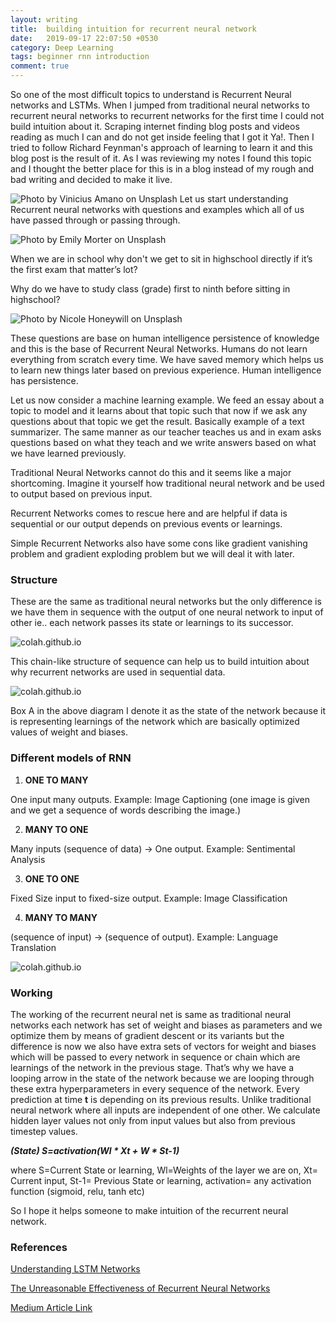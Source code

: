 ```yaml
---
layout: writing
title:  building intuition for recurrent neural network
date:   2019-09-17 22:07:50 +0530
category: Deep Learning
tags: beginner rnn introduction
comment: true
---
```

So one of the most difficult topics to understand is Recurrent Neural networks and LSTMs. When I jumped from traditional neural networks to recurrent neural networks to recurrent networks for the first time I could not build intuition about it. Scraping internet finding blog posts and videos reading as much I can and do not get inside feeling that I got it Ya!. Then I tried to follow Richard Feynman's approach of learning to learn it and this blog post is the result of it. As I was reviewing my notes I found this topic and I thought the better place for this is in a blog instead of my rough and bad writing and decided to make it live.
<!-- more -->

![Photo by Vinicius Amano on Unsplash](https://cdn-images-1.medium.com/max/1200/0*2KJpQcsUkQfYBjbm)
Let us start understanding Recurrent neural networks with questions and examples which all of us have passed through or passing through.

![Photo by Emily Morter on Unsplash](https://cdn-images-1.medium.com/max/1200/0*8vkk5MeN-e2DnACV)

When we are in school why don't we get to sit in highschool directly if it’s the first exam that matter’s lot?

Why do we have to study class (grade) first to ninth before sitting in highschool?

![Photo by Nicole Honeywill on Unsplash](https://cdn-images-1.medium.com/max/1200/0*YUyXzVoT5LQtP4gM)

These questions are base on human intelligence persistence of knowledge and this is the base of Recurrent Neural Networks. Humans do not learn everything from scratch every time. We have saved memory which helps us to learn new things later based on previous experience. Human intelligence has persistence.

Let us now consider a machine learning example. We feed an essay about a topic to model and it learns about that topic such that now if we ask any questions about that topic we get the result. Basically example of a text summarizer. The same manner as our teacher teaches us and in exam asks questions based on what they teach and we write answers based on what we have learned previously.

Traditional Neural Networks cannot do this and it seems like a major shortcoming. Imagine it yourself how traditional neural network and be used to output based on previous input.

Recurrent Networks comes to rescue here and are helpful if data is sequential or our output depends on previous events or learnings.

Simple Recurrent Networks also have some cons like gradient vanishing problem and gradient exploding problem but we will deal it with later.

<script>(adsbygoogle = window.adsbygoogle || []).push({});</script>

### Structure

These are the same as traditional neural networks but the only difference is we have them in sequence with the output of one neural network to input of other ie.. each network passes its state or learnings to its successor.

![colah.github.io](https://cdn-images-1.medium.com/max/1200/0*Y8vGqKq62_mqLOjI.png)

This chain-like structure of sequence can help us to build intuition about why recurrent networks are used in sequential data.

![colah.github.io](https://cdn-images-1.medium.com/max/800/0*E0rJbe3mRKucrYV4.png)

Box A in the above diagram I denote it as the state of the network because it is representing learnings of the network which are basically optimized values of weight and biases.

### Different models of RNN

1. **ONE TO MANY**

One input many outputs. Example: Image Captioning (one image is given and we get a sequence of words describing the image.)

2. **MANY TO ONE**

Many inputs (sequence of data) -> One output. Example: Sentimental Analysis

3. **ONE TO ONE**

Fixed Size input to fixed-size output. Example: Image Classification

4. **MANY TO MANY**

(sequence of input) -> (sequence of output). Example: Language Translation

![colah.github.io](https://cdn-images-1.medium.com/max/1200/0*mnOPHfUE2mY2vDis.jpeg)

### Working

The working of the recurrent neural net is same as traditional neural networks each network has set of weight and biases as parameters and we optimize them by means of gradient descent or its variants but the difference is now we also have extra sets of vectors for weight and biases which will be passed to every network in sequence or chain which are learnings of the network in the previous stage. That’s why we have a looping arrow in the state of the network because we are looping through these extra hyperparameters in every sequence of the network. Every prediction at time **t** is depending on its previous results. Unlike traditional neural network where all inputs are independent of one other. We calculate hidden layer values not only from input values but also from previous timestep values.

**_(State) S=activation(Wl * Xt + W * St-1)_**

where S=Current State or learning, Wl=Weights of the layer we are on, Xt= Current input, St-1= Previous State or learning, activation= any activation function (sigmoid, relu, tanh etc)

So I hope it helps someone to make intuition of the recurrent neural network.

### References

[Understanding LSTM Networks](http://colah.github.io/posts/2015-08-Understanding-LSTMs/ "http://colah.github.io/posts/2015-08-Understanding-LSTMs/")

[The Unreasonable Effectiveness of Recurrent Neural Networks](http://karpathy.github.io/2015/05/21/rnn-effectiveness/ "http://karpathy.github.io/2015/05/21/rnn-effectiveness/")

[Medium Article Link](https://medium.com/@tarunbishttarun11/building-intuition-for-recurrent-neural-networks-ed7f8afe444b)
